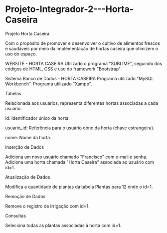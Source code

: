 # Projeto-Integrador-2---Horta-Caseira

Projeto Horta Caseira

Com o propósito de promover e desenvolver o cultivo de alimentos frescos e saudáveis por meio da implementação de hortas caseira que otimizem o uso do espaço.

WEBSITE - HORTA CASEIRA
Utilizado o programa "SUBLIME", seguindo dos códigos de HTML, CSS e uso do framework "Bootstrap".

Sistema Banco de Dados - HORTA CASEIRA
Programa utilizado "MySQL Workbench". Programa utilizado "Xampp".

Tabelas

Relacionada aos usuários, representa diferentes hortas associadas a cada usuário.

id: Identificador único da horta.

usuario_id: Referência para o usuário dono da horta (chave estrangeira).

nome: Nome da horta.

Inserção de Dados

Adiciona um novo usuário chamado "Francisco" com e-mail e senha. Adiciona uma horta chamada "Horta Caseira" associada ao usuário com id=1.

Atualização de Dados

Modifica a quantidade de plantas da tabela Plantas para 12 onde o id=1.

Remoção de Dados

Remove o registro de irrigação com id=1.

Consultas

Seleciona todas as plantas associadas à horta com id=1.
